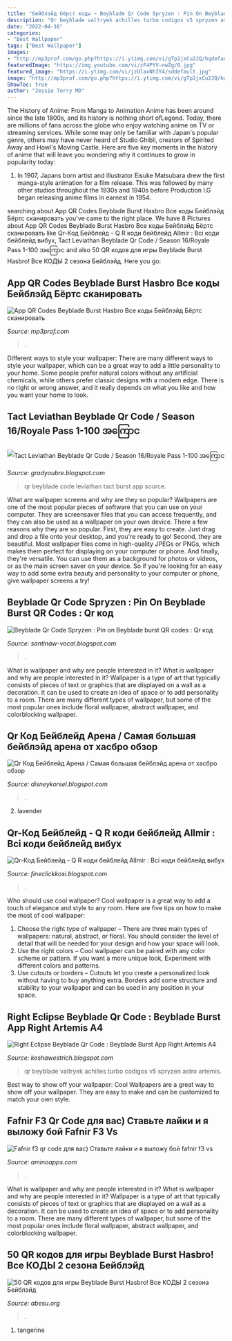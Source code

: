 ```yaml
---
title: "бейблэйд бёрст коды ~ Beyblade Qr Code Spryzen : Pin On Beyblade Burst Qr Codes : Qr код"
description: "Qr beyblade valtryek achilles turbo codigos v5 spryzen astro artemis"
date: "2022-04-16"
categories:
- "Best Wallpaper"
tags: ["Best Wallpaper"]
images:
- "http://mp3prof.com/go.php?https://i.ytimg.com/vi/gTp2jxCu2JQ/hqdefault.jpg"
featuredImage: "https://img.youtube.com/vi/zF4PYV-nwZg/0.jpg"
featured_image: "https://i.ytimg.com/vi/jzUlaxNhIY4/sddefault.jpg"
image: "http://mp3prof.com/go.php?https://i.ytimg.com/vi/gTp2jxCu2JQ/hqdefault.jpg"
ShowToc: true
author: "Jessie Terry MD"
---
```



The History of Anime: From Manga to Animation
Anime has been around since the late 1800s, and its history is nothing short ofLegend. Today, there are millions of fans across the globe who enjoy watching anime on TV or streaming services. While some may only be familiar with Japan's popular genre, others may have never heard of Studio Ghibli, creators of Spirited Away and Howl's Moving Castle. Here are five key moments in the history of anime that will leave you wondering why it continues to grow in popularity today:
1) In 1907, Japans born artist and illustrator Eisuke Matsubara drew the first manga-style animation for a film release. This was followed by many other studios throughout the 1930s and 1940s before Production I.G began releasing anime films in earnest in 1954.

	

		
searching about App QR Codes Beyblade Burst Hasbro Все коды Бейблэйд Бёртс сканировать you've came to the right place. We have 8 Pictures about App QR Codes Beyblade Burst Hasbro Все коды Бейблэйд Бёртс сканировать like Qr-Код Бейблейд - Q R коди бейблейд Allmir : Всі коди бейблейд вибух, Tact Leviathan Beyblade Qr Code / Season 16/Royale Pass 1-100 အကြောင and also 50 QR кодов для игры Beyblade Burst Hasbro! Все КОДЫ 2 сезона Бейблэйд. Here you go:
		
    
## App QR Codes Beyblade Burst Hasbro Все коды Бейблэйд Бёртс сканировать

<img loading=lazy src="http://mp3prof.com/go.php?https://i.ytimg.com/vi/gTp2jxCu2JQ/hqdefault.jpg" onerror="this.onerror=null;this.src='https://tse2.mm.bing.net/th?id=OIP.EpTrCLvF7PkA3RgWmHhzJAHaFj&amp;pid=15.1';" alt="App QR Codes Beyblade Burst Hasbro Все коды Бейблэйд Бёртс сканировать">

_Source: mp3prof.com_

>. 

	

Different ways to style your wallpaper:
There are many different ways to style your wallpaper, which can be a great way to add a little personality to your home. Some people prefer natural colors without any artificial chemicals, while others prefer classic designs with a modern edge. There is no right or wrong answer, and it really depends on what you like and how you want your home to look.

    
## Tact Leviathan Beyblade Qr Code / Season 16/Royale Pass 1-100 အကြောင

<img loading=lazy src="https://i.ytimg.com/vi/79AI9kvKJ28/hqdefault.jpg" onerror="this.onerror=null;this.src='https://tse3.mm.bing.net/th?id=OIP.uwpbRl6mz83UdVqw_b7ILQHaFj&amp;pid=15.1';" alt="Tact Leviathan Beyblade Qr Code / Season 16/Royale Pass 1-100 အကြောင">

_Source: gradyoubre.blogspot.com_

>qr beyblade code leviathan tact burst app source. 

	

What are wallpaper screens and why are they so popular?
Wallpapers are one of the most popular pieces of software that you can use on your computer. They are screensaver files that you can access frequently, and they can also be used as a wallpaper on your own device. There a few reasons why they are so popular. First, they are easy to create. Just drag and drop a file onto your desktop, and you're ready to go! Second, they are beautiful. Most wallpaper files come in high-quality JPEGs or PNGs, which makes them perfect for displaying on your computer or phone. And finally, they're versatile. You can use them as a background for photos or videos, or as the main screen saver on your device. So if you're looking for an easy way to add some extra beauty and personality to your computer or phone, give wallpaper screens a try!

    
## Beyblade Qr Code Spryzen : Pin On Beyblade Burst QR Codes : Qr код

<img loading=lazy src="https://i.ytimg.com/vi/EUL7hT7X_l8/maxresdefault.jpg" onerror="this.onerror=null;this.src='https://tse4.mm.bing.net/th?id=OIP.nvMvuG7rZmW7k2n9RBfEEgHaEK&amp;pid=15.1';" alt="Beyblade Qr Code Spryzen : Pin on Beyblade burst QR codes : Qr код">

_Source: santinaw-vocal.blogspot.com_

>. 

	

What is wallpaper and why are people interested in it?
What is wallpaper and why are people interested in it?
Wallpaper is a type of art that typically consists of pieces of text or graphics that are displayed on a wall as a decoration. It can be used to create an idea of space or to add personality to a room. There are many different types of wallpaper, but some of the most popular ones include floral wallpaper, abstract wallpaper, and colorblocking wallpaper.

    
## Qr Код Бейблейд Арена / Самая большая бейблэйд арена от хасбро обзор

<img loading=lazy src="https://i.ytimg.com/vi/jzUlaxNhIY4/sddefault.jpg" onerror="this.onerror=null;this.src='https://tse2.mm.bing.net/th?id=OIP.hnqu1rxHeG1NnJ2AfwZ4SAHaFj&amp;pid=15.1';" alt="Qr Код Бейблейд Арена / Самая большая бейблэйд арена от хасбро обзор">

_Source: disneykorsel.blogspot.com_

>. 

	

2. lavender 

    
## Qr-Код Бейблейд - Q R коди бейблейд Allmir : Всі коди бейблейд вибух

<img loading=lazy src="https://i.ytimg.com/vi/a1AgeuHT3xY/maxresdefault.jpg" onerror="this.onerror=null;this.src='https://tse4.mm.bing.net/th?id=OIP.R5-x9OaLLSC86RrRBUvIkAHaEK&amp;pid=15.1';" alt="Qr-Код Бейблейд - Q R коди бейблейд Allmir : Всі коди бейблейд вибух">

_Source: fineclickkosi.blogspot.com_

>. 

	

Who should use cool wallpaper?
Cool wallpaper is a great way to add a touch of elegance and style to any room. Here are five tips on how to make the most of cool wallpaper: 
1) Choose the right type of wallpaper – There are three main types of wallpapers: natural, abstract, or floral. You should consider the level of detail that will be needed for your design and how your space will look. 
2) Use the right colors – Cool wallpaper can be paired with any color scheme or pattern. If you want a more unique look, Experiment with different colors and patterns. 
3) Use cutouts or borders – Cutouts let you create a personalized look without having to buy anything extra. Borders add some structure and stability to your wallpaper and can be used in any position in your space.

    
## Right Eclipse Beyblade Qr Code : Beyblade Burst App Right Artemis A4

<img loading=lazy src="https://i0.wp.com/ytimg.googleusercontent.com/vi/TazmVtiEFOQ/maxresdefault.jpg?resize=650,400" onerror="this.onerror=null;this.src='https://tse3.mm.bing.net/th?id=OIP.H4hwjQNYXC_JW4vR8g5VmQHaEK&amp;pid=15.1';" alt="Right Eclipse Beyblade Qr Code : Beyblade Burst App Right Artemis A4">

_Source: keshawestrich.blogspot.com_

>qr beyblade valtryek achilles turbo codigos v5 spryzen astro artemis. 

	

Best way to show off your wallpaper:
Cool Wallpapers are a great way to show off your wallpaper. They are easy to make and can be customized to match your own style.

    
## Fafnir F3 Qr Code для вас) Ставьте лайки и я выложу бой Fafnir F3 Vs

<img loading=lazy src="http://pm1.narvii.com/6879/9cc399618d010ee1dd41f24d5908ece7619e4363r1-2048-1536v2_uhq.jpg" onerror="this.onerror=null;this.src='https://tse2.mm.bing.net/th?id=OIP.67TpBhuQNK5iolSGANFVsAHaFj&amp;pid=15.1';" alt="Fafnir f3 qr code для вас) Ставьте лайки и я выложу бой fafnir f3 vs">

_Source: aminoapps.com_

>. 

	

What is wallpaper and why are people interested in it?
What is wallpaper and why are people interested in it?
Wallpaper is a type of art that typically consists of pieces of text or graphics that are displayed on a wall as a decoration. It can be used to create an idea of space or to add personality to a room. There are many different types of wallpaper, but some of the most popular ones include floral wallpaper, abstract wallpaper, and colorblocking wallpaper.

    
## 50 QR кодов для игры Beyblade Burst Hasbro! Все КОДЫ 2 сезона Бейблэйд

<img loading=lazy src="https://img.youtube.com/vi/zF4PYV-nwZg/0.jpg" onerror="this.onerror=null;this.src='https://tse2.mm.bing.net/th?id=OIP.JOp-OCEpke7GzU65SkDnIgHaFj&amp;pid=15.1';" alt="50 QR кодов для игры Beyblade Burst Hasbro! Все КОДЫ 2 сезона Бейблэйд">

_Source: abesu.org_

>. 

	

1. tangerine 

